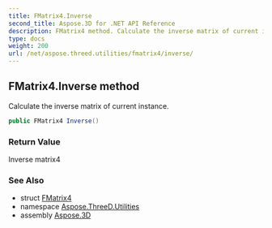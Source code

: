 ```yaml
---
title: FMatrix4.Inverse
second_title: Aspose.3D for .NET API Reference
description: FMatrix4 method. Calculate the inverse matrix of current instance
type: docs
weight: 200
url: /net/aspose.threed.utilities/fmatrix4/inverse/
---
```

## FMatrix4.Inverse method

Calculate the inverse matrix of current instance.

```csharp
public FMatrix4 Inverse()
```

### Return Value

Inverse matrix4

### See Also

* struct [FMatrix4](../)
* namespace [Aspose.ThreeD.Utilities](../../../aspose.threed.utilities/)
* assembly [Aspose.3D](../../../)


